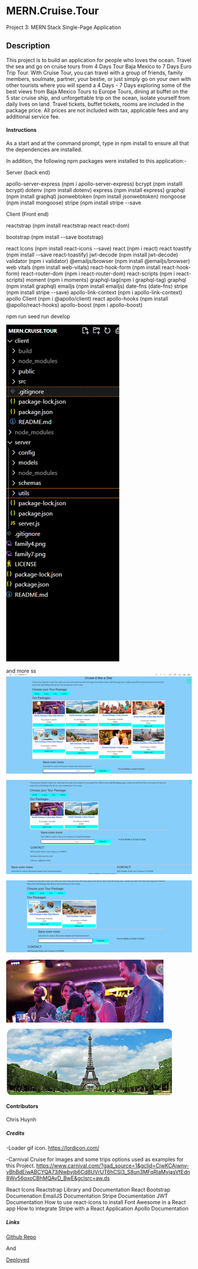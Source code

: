 # MERN.Cruise.Tour
Project 3: MERN Stack Single-Page Application

## Description
This project is to build an application for people who loves the ocean. Travel the sea and go on cruise tours from 4 Days Tour Baja Mexico to 7 Days Euro Trip Tour. With Cruise Tour, you can travel with a group of friends, family members, soulmate, partner, your bestie, or just simply go on your own with other tourists where you will spend a 4 Days - 7 Days exploring some of the best views from Baja Mexico Tours to Europe Tours, dining at buffet on the 5 star cruise ship, and unforgettable trip on the ocean, isolate yourself from daily lives on land.  Travel tickets, buffet tickets, rooms are included in the package price.  All prices are not included with tax, applicable fees and any additional service fee.

#### Instructions
As a start and at the command prompt, type in npm install to ensure all that the dependencies are installed.

In addition, the following npm packages were installed to this application:-

Server (back end)

apollo-server-express (npm i apollo-server-express)
bcrypt (npm installl bcrypt)
dotenv (npm install dotenv)
express (npm install express)
graphql (npm install graphql)
jsonwebtoken (npm install jsonwebtoken)
mongoose (npm install mongoose)
stripe (npm install stripe --save



Client (Front end)

<p>reactstrap (npm install reactstrap react react-dom)</p>
<p>bootstrap (npm install --save bootstrap) </p>
react Icons (npm install react-icons --save)
react (npm i react)
react toastify (npm install --save react-toastify)
jwt-decode (npm install jwt-decode)
validator (npm i validator)
@emailjs/browser (npm install @emailjs/browser)
web vitals (npm install web-vitals)
react-hook-form (npm install react-hook-form)
react-router-dom (npm i react-router-dom)
react-scripts (npm i react-scripts)
moment (npm i moments)
graphql-tag(npm i graphql-tag)
graphql (npm install graphql)
emailjs (npm install emailjs)
date-fns (date-fns)
stripe (npm install stripe --save)
apollo-link-context (npm i apollo-link-context)
apollo Client (npm i @apollo/client)
react apollo-hooks (npm install @apollo/react-hooks)
apollo-boost (npm i apollo-boost)


npm run seed
run develop



![alt text](mvcpattern.png)

and more ss
![alt text](client/public/images/homepage.png)

![alt text](client/public/images/packagespage.png)

![alt text](client/public/images/solopackage.png)


![alt text](family4.png)

![alt text](family7.png)


#### Contributors
Chris Huynh


##### Credits
-Loader gif icon.
https://lordicon.com/

-Carnival Cruise for images and some trips options used as examples for this Project.
https://www.carnival.com/?gad_source=1&gclid=CjwKCAjwnv-vBhBdEiwABCYQA73iNwbvjb6Cd8UVrUT6hCSl3_S8un3MFqRlaMvjasVfEdn8Wv56qxoCBhMQAvD_BwE&gclsrc=aw.ds 
    
React Icons
Reactstrap Library and Documentation
React Bootstrap Documenation
EmailJS Documentation
Stripe Documentation
JWT Documentation
How to use react-icons to install Font Awesome in a React app 
How to integrate Stripe with a React Application
Apollo Documentation



##### Links
<a href src =  "https://github.com/ceewizz/MERN.Cruise.Tour/blob/main/README.md"> Github Repo </a>

<p> And </p>
<a href src ="https://mern-cruise-tour.onrender.com">Deployed</a>
